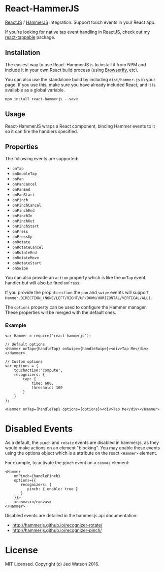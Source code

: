React-HammerJS
==============

[ReactJS](http://facebook.github.io/react/) / [HammerJS](http://hammerjs.github.io) integration. Support touch events in your React app.

If you're looking for native tap event handling in ReactJS, check out my [react-tappable](https://github.com/JedWatson/react-tappable) package.


## Installation

The easiest way to use React-HammerJS is to install it from NPM and include it in your own React build process (using [Browserify](http://browserify.org), etc).

You can also use the standalone build by including `dist/hammer.js` in your page. If you use this, make sure you have already included React, and it is available as a global variable.

```
npm install react-hammerjs --save
```


## Usage

React-HammerJS wraps a React component, binding Hammer events to it so it can fire the handlers specified.

## Properties

The following events are supported:

* `onTap`
* `onDoubleTap`
* `onPan`
* `onPanCancel`
* `onPanEnd`
* `onPanStart`
* `onPinch`
* `onPinchCancel`
* `onPinchEnd`
* `onPinchIn`
* `onPinchOut`
* `onPinchStart`
* `onPress`
* `onPressUp`
* `onRotate`
* `onRotateCancel`
* `onRotateEnd`
* `onRotateMove`
* `onRotateStart`
* `onSwipe`

You can also provide an `action` property which is like the `onTap` event handler but will also be fired `onPress`.

If you provide the prop `direction` the `pan` and `swipe` events will support `Hammer.DIRECTION_(NONE/LEFT/RIGHT/UP/DOWN/HORIZONTAL/VERTICAL/ALL)`.

The `options` property can be used to configure the Hammer manager. These properties will be merged with the default ones.

### Example

```
var Hammer = require('react-hammerjs');

// Default options
<Hammer onTap={handleTap} onSwipe={handleSwipe}><div>Tap Me</div></Hammer>

// Custom options
var options = {
    touchAction:'compute',
    recognizers: {
        tap: {
            time: 600,
            threshold: 100
        }
    }
};

<Hammer onTap={handleTap} options={options}><div>Tap Me</div></Hammer>
```

# Disabled Events

As a default, the `pinch` and `rotate` events are disabled in hammer.js, as they would make actions on an element "blocking". You may enable these events using the options object which is a attribute on the react `<Hammer>` element.

For example, to activate the `pinch` event on a `canvas` element:

```
<Hammer
    onPinch={handlePinch}
    options={{
       recognizers: {
          pinch: { enable: true }
       }
    }}>
    <canvas></canvas>
</Hammer>
```

Disabled events are detailed in the hammer.js api documentation:
- http://hammerjs.github.io/recognizer-rotate/
- http://hammerjs.github.io/recognizer-pinch/

# License

MIT Licensed. Copyright (c) Jed Watson 2016.
